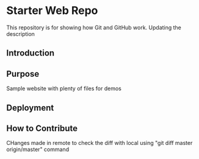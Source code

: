 # Starter Web Repo

This repository is for showing how Git and GitHub work. 
Updating the description

## Introduction

## Purpose

Sample website with plenty of files for demos

## Deployment

## How to Contribute
CHanges made in remote to check the diff with local using "git diff master origin/master" command
